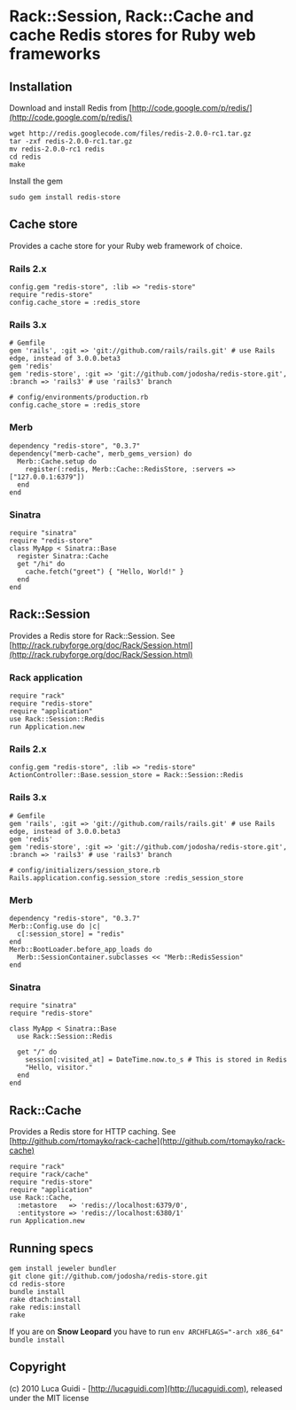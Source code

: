 # Rack::Session, Rack::Cache and cache Redis stores for Ruby web frameworks

## Installation

Download and install Redis from [http://code.google.com/p/redis/](http://code.google.com/p/redis/)

    wget http://redis.googlecode.com/files/redis-2.0.0-rc1.tar.gz
    tar -zxf redis-2.0.0-rc1.tar.gz
    mv redis-2.0.0-rc1 redis
    cd redis
    make

Install the gem

    sudo gem install redis-store

## Cache store

Provides a cache store for your Ruby web framework of choice.

### Rails 2.x

    config.gem "redis-store", :lib => "redis-store"
    require "redis-store"
    config.cache_store = :redis_store

### Rails 3.x

    # Gemfile
    gem 'rails', :git => 'git://github.com/rails/rails.git' # use Rails edge, instead of 3.0.0.beta3
    gem 'redis'
    gem 'redis-store', :git => 'git://github.com/jodosha/redis-store.git', :branch => 'rails3' # use 'rails3' branch

    # config/environments/production.rb
    config.cache_store = :redis_store

### Merb

    dependency "redis-store", "0.3.7"
    dependency("merb-cache", merb_gems_version) do
      Merb::Cache.setup do
        register(:redis, Merb::Cache::RedisStore, :servers => ["127.0.0.1:6379"])
      end
    end

### Sinatra

    require "sinatra"
    require "redis-store"
    class MyApp < Sinatra::Base
      register Sinatra::Cache
      get "/hi" do
        cache.fetch("greet") { "Hello, World!" }
      end
    end

## Rack::Session

Provides a Redis store for Rack::Session. See [http://rack.rubyforge.org/doc/Rack/Session.html](http://rack.rubyforge.org/doc/Rack/Session.html)

### Rack application

    require "rack"
    require "redis-store"
    require "application"
    use Rack::Session::Redis
    run Application.new

### Rails 2.x

    config.gem "redis-store", :lib => "redis-store"
    ActionController::Base.session_store = Rack::Session::Redis

### Rails 3.x

    # Gemfile
    gem 'rails', :git => 'git://github.com/rails/rails.git' # use Rails edge, instead of 3.0.0.beta3
    gem 'redis'
    gem 'redis-store', :git => 'git://github.com/jodosha/redis-store.git', :branch => 'rails3' # use 'rails3' branch

    # config/initializers/session_store.rb
    Rails.application.config.session_store :redis_session_store

### Merb

    dependency "redis-store", "0.3.7"
    Merb::Config.use do |c|
      c[:session_store] = "redis"
    end
    Merb::BootLoader.before_app_loads do
      Merb::SessionContainer.subclasses << "Merb::RedisSession"
    end

### Sinatra

    require "sinatra"
    require "redis-store"

    class MyApp < Sinatra::Base
      use Rack::Session::Redis

      get "/" do
        session[:visited_at] = DateTime.now.to_s # This is stored in Redis
        "Hello, visitor."
      end
    end

## Rack::Cache

Provides a Redis store for HTTP caching. See [http://github.com/rtomayko/rack-cache](http://github.com/rtomayko/rack-cache)

    require "rack"
    require "rack/cache"
    require "redis-store"
    require "application"
    use Rack::Cache,
      :metastore   => 'redis://localhost:6379/0',
      :entitystore => 'redis://localhost:6380/1'
    run Application.new

## Running specs

    gem install jeweler bundler
    git clone git://github.com/jodosha/redis-store.git
    cd redis-store
    bundle install
    rake dtach:install
    rake redis:install
    rake

If you are on **Snow Leopard** you have to run `env ARCHFLAGS="-arch x86_64" bundle install`

## Copyright

(c) 2010 Luca Guidi - [http://lucaguidi.com](http://lucaguidi.com), released under the MIT license
